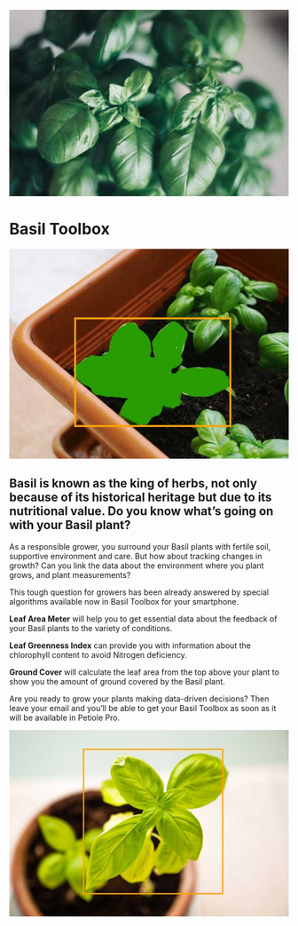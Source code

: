 ![alt text](https://github.com/Petiole-Pro/toolbox/blob/eb0d4fc0f6efbd723a7895f1c02f20776cdb9648/basil-toolbox-petiole-pro.jpg)

# Basil Toolbox

![alt text](https://github.com/Petiole-Pro/toolbox/blob/eb0d4fc0f6efbd723a7895f1c02f20776cdb9648/basil-spring-computer-vision.jpg)

## Basil is known as the king of herbs, not only because of its historical heritage but due to its nutritional value. Do you know what’s going on with your Basil plant? 

As a responsible grower, you surround your Basil plants with fertile soil, supportive environment and care. But how about tracking changes in growth? Can you link the data about the environment where you plant grows, and plant measurements?

This tough question for growers has been already answered by special algorithms available now in Basil Toolbox for your smartphone. 

**Leaf Area Meter** will help you to get essential data about the feedback of your Basil plants to the variety of conditions.

**Leaf Greenness Index** can provide you with information about the chlorophyll content to avoid Nitrogen deficiency.

**Ground Cover** will calculate the leaf area from the top above your plant to show you the amount of ground covered by the Basil plant.

Are you ready to grow your plants making data-driven decisions? Then leave your email and you’ll be able to get your Basil Toolbox as soon as it will be available in Petiole Pro.


![alt text](https://github.com/Petiole-Pro/toolbox/blob/eb0d4fc0f6efbd723a7895f1c02f20776cdb9648/basil-pot-computer-vision.jpg)
